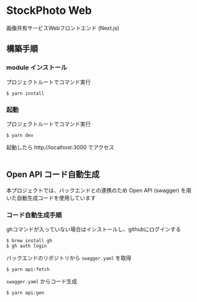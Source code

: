 # StockPhoto Web

画像共有サービスWebフロントエンド (Next.js)

## 構築手順

### module インストール

プロジェクトルートでコマンド実行

```
$ yarn install
```

### 起動

プロジェクトルートでコマンド実行

```
$ yarn dev
```

起動したら http://localhost:3000 でアクセス
<br><br>

## Open API コード自動生成

本プロジェクトでは、バックエンドとの連携のため Open API (swagger) を用いた自動生成コードを使用しています

### コード自動生成手順

ghコマンドが入っていない場合はインストールし、githubにログインする

```
$ brew install gh
$ gh auth login
```

バックエンドのリポジトリから `swagger.yaml` を取得

```
$ yarn api:fetch
```

`swagger.yaml` からコード生成

```
$ yarn api:gen
```
